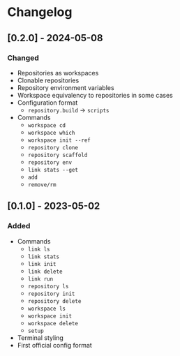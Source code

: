 # Changelog

## [0.2.0] - 2024-05-08

### Changed

- Repositories as workspaces
- Clonable repositories
- Repository environment variables
- Workspace equivalency to repositories in some cases
- Configuration format
  - `repository.build` -> `scripts`
- Commands
	- `workspace cd`
	- `workspace which`
	- `workspace init --ref`
	- `repository clone`
	- `repository scaffold`
	- `repository env`
	- `link stats --get`
	- `add`
	- `remove/rm`

## [0.1.0] - 2023-05-02

### Added

- Commands
  - `link ls`
  - `link stats`
  - `link init`
  - `link delete`
  - `link run`
  - `repository ls`
  - `repository init`
  - `repository delete`
  - `workspace ls`
  - `workspace init`
  - `workspace delete`
  - `setup`
- Terminal styling
- First official config format
